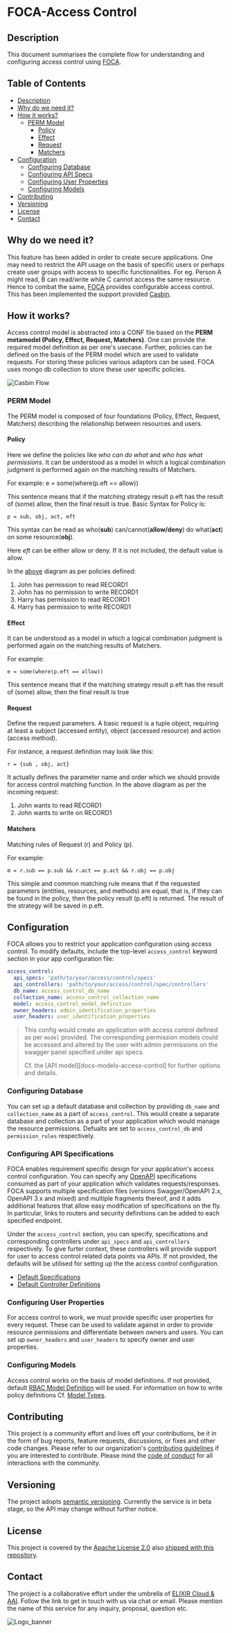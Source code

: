 # FOCA-Access Control

## Description

This document summarises the complete flow for understanding and
configuring access control using [FOCA][res-foca].

## Table of Contents

* [Description](#description)
* [Why do we need it?](#why-do-we-need-it)
* [How it works?](#how-it-works)
  * [PERM Model](#perm-model)
    * [Policy](#policy)
    * [Effect](#effect)
    * [Request](#request)
    * [Matchers](#matchers)
* [Configuration](#configuration)
  * [Configuring Database](#configuring-database)
  * [Configuring API Specs](#configuring-api-specifications)
  * [Configuring User Properties](#configuring-user-properties)
  * [Configuring Models](#configuring-models)
* [Contributing](#contributing)
* [Versioning](#versioning)
* [License](#license)
* [Contact](#contact)

## Why do we need it?

This feature has been added in order to create secure applications. One may
need to restrict the API usage on the basis of specific users or perhaps create
user groups with access to specific functionalities. For eg. Person A might
read, B can read/write while C cannot access the same resource. Hence to combat
the same, [FOCA][res-foca] provides configurable access control. This has been
implemented the support provided [Casbin][casbin-docs].

## How it works?

Access control model is abstracted into a CONF file based on the
**PERM metamodel (Policy, Effect, Request, Matchers)**. One can provide the
required model definition as per one's usecase. Further, policies can be
defined on the basis of the PERM model which are used to validate requests.
For storing these policies various adaptors can be used. FOCA uses mongo db
collection to store these user specific policies. 

![Casbin Flow][img-casbin-flow]

### PERM Model

The PERM model is composed of four foundations (Policy, Effect, Request,
Matchers) describing the relationship between resources and users.

#### Policy

Here we define the policies like *who can do what* and *who has what*
*permissions*. It can be understood as a model in which a logical combination judgment is performed again on the matching results of Matchers.

For example: e = some(where(p.eft == allow))

This sentence means that if the matching strategy result p.eft has the result of (some) allow, then the final result is true. Basic Syntax for Policy is:
```
p = sub, obj, act, eft
```

This syntax can be read as who(**sub**) can/cannot(**allow/deny**) do
what(**act**) on some resource(**obj**).

Here *eft* can be either allow or deny. If it is not included, the default
value is allow.

In the [above](#how-it-works) diagram as per policies defined:
1. John has permission to read RECORD1
2. John has no permission to write RECORD1
3. Harry has permission to read RECORD1
4. Harry has permission to write RECORD1

#### Effect

It can be understood as a model in which a logical combination judgment is
performed again on the matching results of Matchers.

For example:
```
e = some(where(p.eft == allow))
```

This sentence means that if the matching strategy result p.eft has the result of (some) allow, then the final result is true

#### Request

Define the request parameters. A basic request is a tuple object, requiring at
least a subject (accessed entity), object (accessed resource) and action (access
method).

For instance, a request definition may look like this: 
```
r = {sub , obj, act}
```

It actually defines the parameter name and order which we should provide for
access control matching function. In the above diagram as per the incoming
request:
1. John wants to read RECORD1
2. John wants to write on RECORD1

#### Matchers

Matching rules of Request (r) and Policy (p).

For example: 
```
m = r.sub == p.sub && r.act == p.act && r.obj == p.obj
```

This simple and common matching rule means that if the requested parameters
(entities, resources, and methods) are equal, that is, if they can be found in
the policy, then the policy result (p.eft) is returned. The result of the
strategy will be saved in p.eft.

## Configuration

FOCA allows you to restrict your application configuration using access
control. To modify defaults, include the top-level `access_control`
keyword section in your app configuration file:

```yaml
access_control:
  api_specs: 'path/to/your/access/control/specs'
  api_controllers: 'path/to/your/access/control/spec/controllers'
  db_name: access_control_db_name
  collection_name: access_control_collection_name
  model: access_control_model_definition
  owner_headers: admin_identification_properties
  user_headers: user_identification_properties
```

> This config would create an application with access control defined as per
> `model` provided. The corresponding permission models could be accessed and
> altered by the user with admin permissions on the swagger panel specified
> under api specs.
>  
> Cf. the [API model][docs-models-access-control] for further options and details.

### Configuring Database

You can set up a default database and collection by providing `db_name` and
`collection_name` as a part of `access_control`. This would create a separate
database and collection as a part of your application which would manage the
resource permissions. Defualts are set to `access_control_db` and
`permission_rules` respectively.

### Configuring API Specifications

FOCA enables requirement specific design for your application's access control
configuration. You can specify any [OpenAPI][res-openapi] specifications
consumed as part of your application which validates requests/responses. FOCA
supports multiple specification files (versions Swagger/OpenAPI 2.x, OpenAPI
3.x and mixed) and multiple fragments thereof, and it adds additional features
that allow easy modification of specifications on the fly. In particular, links
to routers and security definitions can be added to each specified endpoint.

Under the `access_control` section, you can specify, specifications and
corresponding controllers under `api_specs` and `api_controllers` respectively.
To give furter context, these controllers will provide support for user to
access control related data points via APIs.
If not provided, the defaults will be utilised for setting up the the access
control configuration. 
* [Default Specifications][default-specs]
* [Default Controller Definitions][default-controllers]

### Configuring User Properties

For access control to work, we must provide specific user properties for every
request. These can be used to validate against in order to provide resource
permissions and differentiate between owners and users. You can set up
`owner_headers` and `user_headers` to specify owner and user properties.

### Configuring Models

Access control works on the basis of model definitions. If not provided,
default [RBAC Model Definition][default-model] will be used. For information
on how to write policy definitions Cf. [Model Types][res-casbin-models].

## Contributing

This project is a community effort and lives off your contributions, be it in
the form of bug reports, feature requests, discussions, or fixes and other code
changes. Please refer to our organization's [contributing
guidelines][res-elixir-cloud-contributing] if you are interested to contribute.
Please mind the [code of conduct][res-elixir-cloud-coc] for all interactions
with the community.

## Versioning

The project adopts [semantic versioning][res-semver]. Currently the service
is in beta stage, so the API may change without further notice.

## License

This project is covered by the [Apache License 2.0][license-apache] also
[shipped with this repository][license].

## Contact

The project is a collaborative effort under the umbrella of [ELIXIR Cloud &
AAI][org-elixir-cloud]. Follow the link to get in touch with us via chat or
email. Please mention the name of this service for any inquiry, proposal,
question etc.

![Logo_banner][img-logo-banner]

[casbin-docs]: <https://casbin.org/docs/en/how-it-works>
[default-specs]: api/access-control-specs.yaml
[default-controllers]: ./access_control_server.py
[default-model]: api/default_model.conf
[img-casbin-flow]: ../../images/casbin_model.jpeg
[img-hint]: ../../images/hint.svg
[img-logo-banner]: ../../images/logo-banner.svg
[license]: ../../LICENSE
[license-apache]: <https://www.apache.org/licenses/LICENSE-2.0>
[org-elixir-cloud]: <https://github.com/elixir-cloud-aai/elixir-cloud-aai>
[res-casbin-models]: <https://casbin.org/docs/en/supported-models>
[res-elixir-cloud-coc]: <https://github.com/elixir-cloud-aai/elixir-cloud-aai/blob/dev/CODE_OF_CONDUCT.md>
[res-elixir-cloud-contributing]: <https://github.com/elixir-cloud-aai/elixir-cloud-aai/blob/dev/CONTRIBUTING.md>
[res-foca]: <https://pypi.org/project/foca/>
[res-openapi]: <https://www.openapis.org/>
[res-semver]: <https://semver.org/>
[res-swagger]: <https://swagger.io/tools/swagger-ui/>